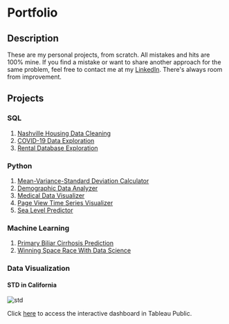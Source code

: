 # Portfolio

## Description

These are my personal projects, from scratch. All mistakes and hits are 100% mine. If you find a mistake or want to share another approach for the same problem, feel free to contact me at my [LinkedIn](https://www.linkedin.com/in/federicodignani/). There's always room from improvement.

## Projects

### SQL

1. [Nashville Housing Data Cleaning](sql_cleaning)
2. [COVID-19 Data Exploration](sql_covid)
3. [Rental Database Exploration](sql_sakila)

### Python

1. [Mean-Variance-Standard Deviation Calculator](https://github.com/datakrdo/freecodecamp-dapython/tree/main/01-mean-variance-standard-deviation-calculator)
2. [Demographic Data Analyzer](https://github.com/datakrdo/freecodecamp-dapython/tree/main/02-demographic-data-analyzer)
3. [Medical Data Visualizer](https://github.com/datakrdo/freecodecamp-dapython/tree/main/03-medical-data-visualizer)
4. [Page View Time Series Visualizer](https://github.com/datakrdo/freecodecamp-dapython/tree/main/04-page-view-time-series-visualizer)
5. [Sea Level Predictor](https://github.com/datakrdo/freecodecamp-dapython/tree/main/05-sea-level-predictor/)

### Machine Learning

1. [Primary Biliar Cirrhosis Prediction](cirrhosis)
2. [Winning Space Race With Data Science](https://github.com/datakrdo/coursera_IBM_capstone)

### Data Visualization

#### STD in California

![std](https://user-images.githubusercontent.com/99193152/228335818-3691fc73-e13d-461b-81a4-2f8745b183ff.png)

Click [here](https://public.tableau.com/app/profile/federico.dignani/viz/STDCalifornia/Dashboard1?publish=yes) to access the interactive dashboard in Tableau Public.
